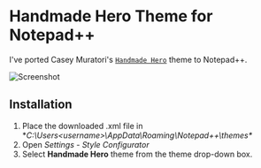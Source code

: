 # Handmade Hero Theme for Notepad++

I've ported Casey Muratori's [`Handmade Hero`](https://handmadehero.org/) theme to Notepad++.

![Screenshot](https://i.imgur.com/8G5zfQG.png)

## Installation

1. Place the downloaded .xml file in **C:\Users\<username>\AppData\Roaming\Notepad++\themes\**
2. Open *Settings - Style Configurator*
3. Select **Handmade Hero** theme from the theme drop-down box.

